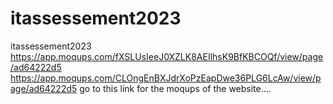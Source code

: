 # itassessement2023
itassessement2023
https://app.moqups.com/fXSLUsIeeJ0XZLK8AEIlhsK9BfKBCOQf/view/page/ad64222d5
https://app.moqups.com/CLOngEnBXJdrXoPzEapDwe36PLG6LcAw/view/page/ad64222d5
go to this link for the moqups of the website....
